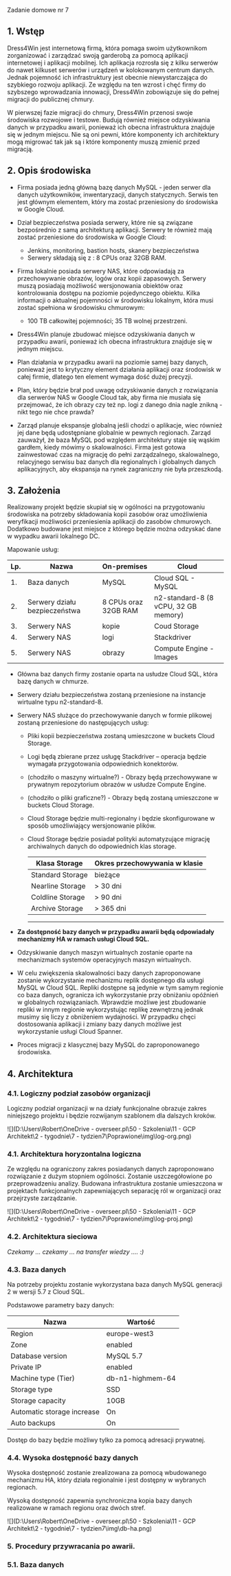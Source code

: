 Zadanie domowe nr  7

## 1. Wstęp

Dress4Win jest internetową firmą, która pomaga swoim użytkownikom zorganizować i zarządzać swoją garderobą za pomocą aplikacji internetowej i aplikacji mobilnej. Ich aplikacja rozrosła się z kilku serwerów do nawet kilkuset serwerów i urządzeń w kolokowanym centrum danych. Jednak pojemność ich infrastruktury jest obecnie niewystarczająca do szybkiego rozwoju aplikacji. Ze względu na ten wzrost i chęć firmy do szybszego wprowadzania innowacji, Dress4Win zobowiązuje się do pełnej migracji do publicznej chmury.

W pierwszej fazie migracji do chmury, Dress4Win przenosi swoje środowiska rozwojowe i testowe. Budują również miejsce odzyskiwania danych w przypadku awarii, ponieważ ich obecna infrastruktura znajduje się w jednym miejscu. Nie są oni pewni, które komponenty ich architektury mogą migrować tak jak są i które komponenty muszą zmienić przed migracją.

## 2. Opis środowiska

- Firma posiada jedną główną bazę danych MySQL - jeden serwer dla danych użytkowników, inwentaryzacji, danych statycznych. Serwis ten jest głównym elementem, który ma zostać przeniesiony do środowiska w Google Cloud.

- Dział bezpieczeństwa posiada serwery, które nie są związane bezpośrednio z samą architekturą aplikacji. Serwery te również mają zostać przeniesione do środowiska w Google Cloud:
  -  Jenkins, monitoring, bastion hosts, skanery bezpieczeństwa
  - Serwery składają się z : 8 CPUs oraz 32GB RAM.
- Firma lokalnie posiada serwery NAS, które odpowiadają za przechowywanie obrazów, logów oraz kopii zapasowych. Serwery muszą posiadają możliwość wersjonowania obiektów oraz kontrolowania dostępu na poziomie pojedynczego obiektu. Kilka informacji o aktualnej pojemności w środowisku lokalnym, która musi zostać spełniona w środowisku chmurowym:
  - 100 TB całkowitej pojemności; 35 TB wolnej przestrzeni.
- Dress4Win planuje zbudować miejsce odzyskiwania danych w przypadku awarii, ponieważ ich obecna infrastruktura znajduje się w jednym miejscu.
- Plan działania w przypadku awarii na poziomie samej bazy danych, ponieważ jest to krytyczny element działania aplikacji oraz środowisk w całej firmie, dlatego ten element wymaga dość dużej precyzji.
- Plan, który będzie brał pod uwagę odzyskiwanie danych z rozwiązania dla serwerów NAS w Google Cloud tak, aby firma nie musiała się przejmować, że ich obrazy czy też np. logi z danego dnia nagle znikną - nikt tego nie chce prawda?
- Zarząd planuje ekspansje globalną jeśli chodzi o aplikacje, wiec również jej dane będą udostępniane globalnie w pewnych regionach. Zarząd zauważył, że baza MySQL pod względem architektury staje się wąskim gardłem, kiedy mówimy o skalowalności. Firma jest gotowa zainwestować czas na migrację do pełni zarządzalnego, skalowalnego, relacyjnego serwisu baz danych dla regionalnych i globalnych danych aplikacyjnych, aby ekspansja na rynek zagraniczny nie była przeszkodą.



## 3. Założenia

Realizowany projekt będzie skupiał się w ogólności na przygotowaniu środowiska  na potrzeby składowania kopii zasobów oraz umożliwienia weryfikacji możliwości przeniesienia aplikacji do zasobów chmurowych. Dodatkowo budowane jest miejsce z którego będzie można odzyskać dane w wypadku awarii lokalnego DC.

Mapowanie usług:

| Lp.  | Nazwa                          | On-premises          | Cloud                                 |
| ---- | ------------------------------ | -------------------- | ------------------------------------- |
| 1.   | Baza danych                    | MySQL                | Cloud SQL - MySQL                     |
| 2.   | Serwery działu  bezpieczeństwa | 8 CPUs oraz 32GB RAM | n2-standard-8 (8  vCPU, 32 GB memory) |
| 3.   | Serwery NAS                    | kopie                | Coud Storage                          |
| 4.   | Serwery NAS                    | logi                 | Stackdriver                           |
| 5.   | Serwery NAS                    | obrazy               | Compute Engine -  Images              |



- Główna baz danych firmy zostanie oparta na usłudze Cloud SQL, która bazę danych w chmurze.

- Serwery działu bezpieczeństwa zostaną przeniesione na instancje wirtualne typu n2-standard-8.

- Serwery NAS służące do przechowywanie danych w formie plikowej zostaną przeniesione do następujących usług:
  - Pliki kopii bezpieczeństwa zostaną umieszczone w buckets Cloud Storage.
  
  - Logi będą zbierane przez usługę Stackdriver – operacja będzie wymagała przygotowania odpowiednich konektorów.
  
  - (chodziło o maszyny wirtualne?) - Obrazy będą przechowywane w prywatnym repozytorium obrazów w usłudze Compute Engine.
  
  - (chodziło o pliki graficzne?) - Obrazy będą zostaną umieszczone w buckets Cloud Storage.
  
  -  Cloud Storage będzie multi-regionalny i będzie skonfigurowane w sposób umożliwiający wersjonowanie plików.
  
  - Cloud Storage będzie posiadał polityki automatyzujące migrację archiwalnych danych do odpowiednich klas storage.
  
    | Klasa  Storage    | Okres  przechowywania w klasie |
    | ----------------- | ------------------------------ |
    | Standard  Storage | bieżące                        |
    | Nearline  Storage | > 30 dni                       |
    | Coldline  Storage | > 90 dni                       |
    | Archive  Storage  | > 365 dni                      |
  
    **** 
  
- **Za dostępność bazy danych w przypadku awarii będą odpowiadały mechanizmy HA w ramach usługi Cloud SQL.**

- Odzyskiwanie danych maszyn wirtualnych zostanie oparte na mechanizmach systemów operacyjnych maszyn wirtualnych.

- W celu zwiększenia skalowalności bazy danych zaproponowane zostanie wykorzystanie mechanizmu replik dostępnego dla usługi MySQL w Cloud SQL. Repliki dostępne są jedynie w tym samym regionie co baza danych,  ogranicza ich wykorzystanie przy obniżaniu opóźnień w globalnych rozwiązaniach. Wprawdzie możliwe jest zbudowanie repliki w innym regionie wykorzystując  replikę zewnętrzną jednak musimy się liczy z obniżeniem wydajności. W przypadku chęci dostosowania aplikacji i zmiany bazy danych możliwe jest wykorzystanie usługi Cloud Spanner.

- Proces migracji z klasycznej bazy MySQL do zaproponowanego środowiska.

## 4. Architektura

### 4.1. Logiczny podział zasobów organizacji

Logiczny podział organizacji w na działy funkcjonalne obrazuje zakres niniejszego projektu i będzie rozwijanym szablonem dla dalszych kroków.



![](D:\Users\Robert\OneDrive - overseer.pl\50 - Szkolenia\11 - GCP Architekt\2 - tygodnie\7 - tydzien7\Poprawione\img\log-org.png)



### 4.1.  Architektura horyzontalna logiczna

Ze względu na ograniczony zakres posiadanych danych zaproponowano rozwiązanie z dużym stopniem ogólności. Zostanie uszczegółowione po przeprowadzeniu analizy. Budowana infrastruktura zostanie umieszczona w projektach funkcjonalnych zapewniających separację ról w organizacji oraz przejrzyste zarządzanie.



![](D:\Users\Robert\OneDrive - overseer.pl\50 - Szkolenia\11 - GCP Architekt\2 - tygodnie\7 - tydzien7\Poprawione\img\log-proj.png)

### 4.2.  Architektura sieciowa

*Czekamy ... czekamy ... na transfer wiedzy .... :)*

### 4.3. Baza danych

Na potrzeby projektu zostanie wykorzystana baza danych MySQL  generacji 2  w wersji 5.7 z Cloud SQL.

Podstawowe parametry bazy danych:

| Nazwa                       | Wartość          |
| --------------------------- | ---------------- |
| Region                      | europe-west3     |
| Zone                        | enabled          |
| Database  version           | MySQL 5.7        |
| Private IP                  | enabled          |
| Machine type  (Tier)        | db-n1-highmem-64 |
| Storage type                | SSD              |
| Storage  capacity           | 10GB             |
| Automatic  storage increase | On               |
| Auto backups                | On               |

Dostęp do bazy będzie możliwy tylko za pomocą adresacji prywatnej.



### 4.4. Wysoka dostępność bazy danych

 Wysoka dostępność zostanie zrealizowana za pomocą wbudowanego mechanizmu HA, który działa regionalnie i jest dostępny w wybranych regionach.

Wysoką dostępność zapewnia synchroniczna kopia bazy danych realizowane w ramach regionu oraz dwóch stref.



![](D:\Users\Robert\OneDrive - overseer.pl\50 - Szkolenia\11 - GCP Architekt\2 - tygodnie\7 - tydzien7\img\db-ha.png)

### 5. Procedury przywracania po awarii.

### 5.1. Baza danych
